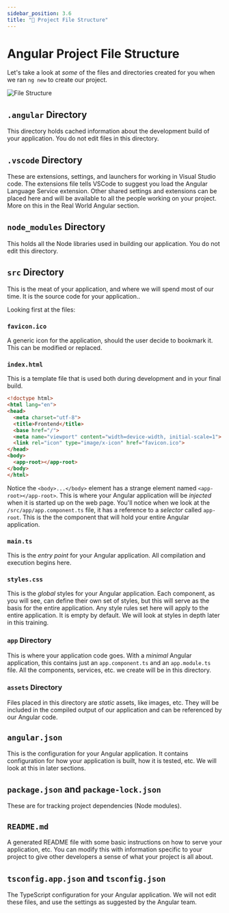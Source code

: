```yaml
---
sidebar_position: 3.6
title: "📗 Project File Structure"
---
```


# Angular Project File Structure

Let's take a look at *some* of the files and directories created for you when we ran `ng new` to create our project.

![File Structure](/img/angular-files.png)

## `.angular` Directory

This directory holds cached information about the development build of your application. You do not edit files in this directory.

## `.vscode` Directory

These are extensions, settings, and launchers for working in Visual Studio code. The extensions file tells VSCode to suggest you load the Angular Language Service extension. Other shared settings and extensions can be placed here and will be available to all the people working on your project. More on this in the Real World Angular section.

## `node_modules` Directory

This holds all the Node libraries used in building our application. You do not edit this directory.

## `src` Directory

This is the meat of your application, and where we will spend most of our time. It is the source code for your application..

Looking first at the files:

### `favicon.ico`

A generic icon for the application, should the user decide to bookmark it. This can be modified or replaced.

### `index.html`

This is a template file that is used both during development and in your final build.

```html
<!doctype html>
<html lang="en">
<head>
  <meta charset="utf-8">
  <title>Frontend</title>
  <base href="/">
  <meta name="viewport" content="width=device-width, initial-scale=1">
  <link rel="icon" type="image/x-icon" href="favicon.ico">
</head>
<body>
  <app-root></app-root>
</body>
</html>
```

Notice the `<body>...</body>` element has a strange element named `<app-root></app-root>`. This is where your Angular application will be *injected* when it is started up on the web page. You'll notice when we look at the `/src/app/app.component.ts` file, it has a reference to a *selector* called `app-root`. This is the the component that will hold your entire Angular application.

### `main.ts`

This is the *entry point* for your Angular application. All compilation and execution begins here.

### `styles.css`

This is the *global* styles for your Angular application. Each component, as you will see, can define their own set of styles, but this will serve as the basis for the entire application. Any style rules set here will apply to the entire application. It is empty by default. We will look at styles in depth later in this training.

### `app` Directory

This is where your application code goes. With a *minimal* Angular application, this contains just an `app.component.ts` and an `app.module.ts` file. All the components, services, etc. we create will be in this directory.

### `assets` Directory

Files placed in this directory are *static* assets, like images, etc. They will be included in the compiled output of our application and can be referenced by our Angular code.

## `angular.json`

This is the configuration for your Angular application. It contains configuration for how your application is built, how it is tested, etc. We will look at this in later sections.

## `package.json` and `package-lock.json`

These are for tracking project dependencies (Node modules).

## `README.md`

A generated README file with some basic instructions on how to serve your application, etc. You can modify this with information specific to your project to give other developers a sense of what your project is all about.

## `tsconfig.app.json` and `tsconfig.json`

The TypeScript configuration for your Angular application. We will not edit these files, and use the settings as suggested by the Angular team.
